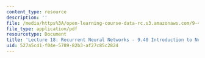 ```yaml
---
content_type: resource
description: ''
file: /media/https%3A/open-learning-course-data-rc.s3.amazonaws.com/9-40-introduction-to-neural-computation-spring-2018/527a5c41f04e578982b3af27c85c2824_MIT9_40S18_Lec18.pdf
file_type: application/pdf
resourcetype: Document
title: 'Lecture 18: Recurrent Neural Networks - 9.40 Introduction to Neural Computation'
uid: 527a5c41-f04e-5789-82b3-af27c85c2824
---
```

